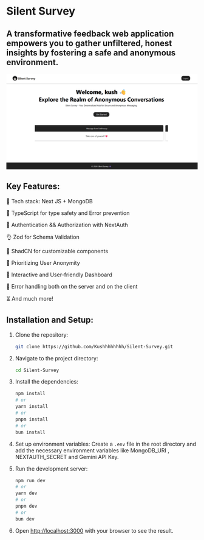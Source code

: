 # Silent Survey 

## A transformative feedback web application empowers you to gather unfiltered, honest insights by fostering a safe and anonymous environment.

![alt text](<Silent Survey.png>)

## Key Features:

🌟 Tech stack: Next JS + MongoDB 

🔮 TypeScript for type safety and Error prevention

🎃 Authentication && Authorization with NextAuth 

👌 Zod for Schema Validation  

🤖 ShadCN for customizable components  

👾 Prioritizing User Anonymity  

🚀 Interactive and User-friendly Dashboard  

🐞 Error handling both on the server and on the client  

⏳ And much more!  

## Installation and Setup:

1. Clone the repository:
    ```bash
    git clone https://github.com/Kushhhhhhhh/Silent-Survey.git
    ```

2. Navigate to the project directory:
    ```bash
    cd Silent-Survey
    ```

3. Install the dependencies:
    ```bash
    npm install
    # or
    yarn install
    # or
    pnpm install
    # or
    bun install
    ```

4. Set up environment variables:
    Create a `.env` file in the root directory and add the necessary environment variables like MongoDB_URI , NEXTAUTH_SECRET and Gemini API Key.

5. Run the development server:
    ```bash
    npm run dev
    # or
    yarn dev
    # or
    pnpm dev
    # or
    bun dev
    ```

6. Open [http://localhost:3000](http://localhost:3000) with your browser to see the result.

